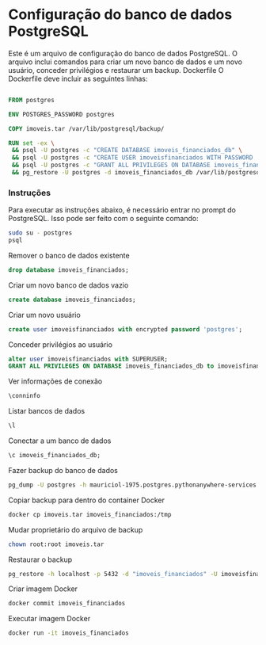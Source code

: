 # Configuração do banco de dados PostgreSQL
Este é um arquivo de configuração do banco de dados PostgreSQL. O arquivo inclui comandos para criar um novo banco de dados e um novo usuário, conceder privilégios e restaurar um backup.
Dockerfile
O Dockerfile deve incluir as seguintes linhas:
```Dockerfile

FROM postgres

ENV POSTGRES_PASSWORD postgres

COPY imoveis.tar /var/lib/postgresql/backup/

RUN set -ex \
 && psql -U postgres -c "CREATE DATABASE imoveis_financiados_db" \
 && psql -U postgres -c "CREATE USER imoveisfinanciados WITH PASSWORD 'postgres'" \
 && psql -U postgres -c "GRANT ALL PRIVILEGES ON DATABASE imoveis_financiados_db TO imoveisfinanciados" \
 && pg_restore -U postgres -d imoveis_financiados_db /var/lib/postgresql/backup/imoveis.tar
```
### Instruções
Para executar as instruções abaixo, é necessário entrar no prompt do PostgreSQL. Isso pode ser feito com o seguinte comando:
```bash
sudo su - postgres
psql
```
Remover o banco de dados existente
```sql
drop database imoveis_financiados;
```
Criar um novo banco de dados vazio
```sql
create database imoveis_financiados;
```
Criar um novo usuário
```sql
create user imoveisfinanciados with encrypted password 'postgres';
```
Conceder privilégios ao usuário
```sql
alter user imoveisfinanciados with SUPERUSER;
GRANT ALL PRIVILEGES ON DATABASE imoveis_financiados_db to imoveisfinanciados;
```
Ver informações de conexão
```sql
\conninfo
```
Listar bancos de dados
```sql
\l
```
Conectar a um banco de dados
```sql
\c imoveis_financiados_db;
```
Fazer backup do banco de dados
```bash
pg_dump -U postgres -h mauriciol-1975.postgres.pythonanywhere-services.com -p 11975 -d imoveis_financiados_db --clean --no-privileges --no-owner --verbose --file teste.tar
```
Copiar backup para dentro do container Docker
```bash
docker cp imoveis.tar imoveis_financiados:/tmp
```
Mudar proprietário do arquivo de backup
```bash
chown root:root imoveis.tar
```
Restaurar o backup
```bash
pg_restore -h localhost -p 5432 -d "imoveis_financiados" -U imoveisfinanciados -v "imoveis.tar" > log_dump.log
```
Criar imagem Docker
```bash
docker commit imoveis_financiados
```
Executar imagem Docker
```bash
docker run -it imoveis_financiados
```